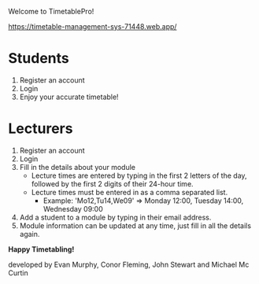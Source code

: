 Welcome to TimetablePro!

https://timetable-management-sys-71448.web.app/

# Students
1. Register an account
2. Login
3. Enjoy your accurate timetable!

# Lecturers
1. Register an account
2. Login
3. Fill in the details about your module
    - Lecture times are entered by typing in the first 2 letters of the day, followed by the first 2 digits of their 24-hour time.
    - Lecture times must be entered in as a comma separated list.
        - Example: 'Mo12,Tu14,We09' => Monday 12:00, Tuesday 14:00, Wednesday 09:00
4. Add a student to a module by typing in their email address.
5. Module information can be updated at any time, just fill in all the details again.

**Happy Timetabling!**

developed by Evan Murphy, Conor Fleming, John Stewart and Michael Mc Curtin
